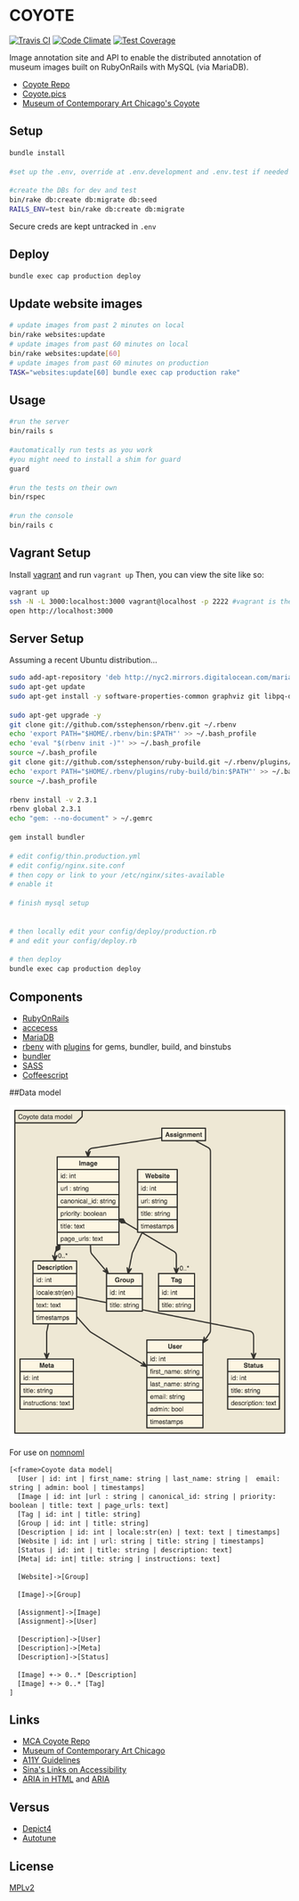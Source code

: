 COYOTE
====

[![Travis CI](https://travis-ci.org/coyote-team/coyote.svg?branch=master)](https://travis-ci.org/coyote-team/coyote)
[![Code Climate](https://codeclimate.com/github/coyote-team/coyote/badges/gpa.svg)](https://codeclimate.com/github/coyote-team/coyote)
[![Test Coverage](https://codeclimate.com/github/coyote-team/coyote/badges/coverage.svg)](https://codeclimate.com/github/coyote-team/coyote/coverage)


Image annotation site and API to enable the distributed annotation of museum images built on RubyOnRails with MySQL (via MariaDB). 

- [Coyote Repo](http://github.com/coyote-team/coyote)
- [Coyote.pics](https://coyote.pics/)
- [Museum of Contemporary Art Chicago's Coyote](http://coyote.mcachicago.org)

## Setup

```bash
bundle install

#set up the .env, override at .env.development and .env.test if needed

#create the DBs for dev and test
bin/rake db:create db:migrate db:seed
RAILS_ENV=test bin/rake db:create db:migrate
```

Secure creds are kept untracked in `.env`

## Deploy

```bash
bundle exec cap production deploy
```
## Update website images

```bash
# update images from past 2 minutes on local
bin/rake websites:update
# update images from past 60 minutes on local
bin/rake websites:update[60]
# update images from past 60 minutes on production
TASK="websites:update[60] bundle exec cap production rake"

```

## Usage 

```bash
#run the server
bin/rails s

#automatically run tests as you work
#you might need to install a shim for guard
guard

#run the tests on their own
bin/rspec

#run the console
bin/rails c
```

## Vagrant Setup

Install [vagrant](https://www.vagrantup.com/downloads.html) and run `vagrant up`  Then, you can view the site like so:

```bash
vagrant up
ssh -N -L 3000:localhost:3000 vagrant@localhost -p 2222 #vagrant is the password
open http://localhost:3000
```

## Server Setup

Assuming a recent Ubuntu distribution...

```bash
sudo add-apt-repository 'deb http://nyc2.mirrors.digitalocean.com/mariadb/repo/10.0/ubuntu trusty main'
sudo apt-get update
sudo apt-get install -y software-properties-common graphviz git libpq-dev gawk build-essential libreadline6-dev zlib1g-dev libssl-dev libyaml-dev autoconf libgdbm-dev libncurses5-dev automake libtool bison pkg-config libffi-dev mariadb-server libmariadbclient-dev git make gcc  zlib1g-dev  libssl-dev libreadline6-dev libxml2-dev libsqlite3-dev nginx openssl libreadline6 libreadline6-dev curl git-core zlib1g libyaml-dev libsqlite3-dev sqlite3 libxml2-dev libxslt-dev autoconf libc6-dev libgdbm-dev ncurses-dev automake libtool pkg-config libffi-dev libv8-dev  imagemagick libmagickwand-dev fail2ban ruby-mysql 

sudo apt-get upgrade -y
git clone git://github.com/sstephenson/rbenv.git ~/.rbenv
echo 'export PATH="$HOME/.rbenv/bin:$PATH"' >> ~/.bash_profile
echo 'eval "$(rbenv init -)"' >> ~/.bash_profile
source ~/.bash_profile
git clone git://github.com/sstephenson/ruby-build.git ~/.rbenv/plugins/ruby-build
echo 'export PATH="$HOME/.rbenv/plugins/ruby-build/bin:$PATH"' >> ~/.bash_profile
source ~/.bash_profile

rbenv install -v 2.3.1
rbenv global 2.3.1
echo "gem: --no-document" > ~/.gemrc

gem install bundler

# edit config/thin.production.yml
# edit config/nginx.site.conf 
# then copy or link to your /etc/nginx/sites-available
# enable it

# finish mysql setup


# then locally edit your config/deploy/production.rb
# and edit your config/deploy.rb

# then deploy
bundle exec cap production deploy
```

## Components

- [RubyOnRails](http://rubyonrails.org/)
- [accecess](http://lukyvj.github.io/accecss/)
- [MariaDB](https://mariadb.org/) 
- [rbenv](http://rbenv.org/) with [plugins](https://github.com/sstephenson/rbenv/wiki/Plugins) for gems, bundler, build, and binstubs
- [bundler](http://bundler.io/)
- [SASS](http://sass-lang.com/)
- [Coffeescript](http://coffeescript.org/)

##Data model

![Data model](datamodel.png)

For use on [nomnoml](http://www.nomnoml.com/)

```
[<frame>Coyote data model|
  [User | id: int | first_name: string | last_name: string |  email: string | admin: bool | timestamps]
  [Image | id: int |url : string | canonical_id: string | priority: boolean | title: text | page_urls: text]
  [Tag | id: int | title: string]
  [Group | id: int | title: string]
  [Description | id: int | locale:str(en) | text: text | timestamps]
  [Website | id: int | url: string | title: string | timestamps]
  [Status | id: int | title: string | description: text]
  [Meta| id: int| title: string | instructions: text]

  [Website]->[Group]

  [Image]->[Group]

  [Assignment]->[Image]
  [Assignment]->[User]

  [Description]->[User]
  [Description]->[Meta]
  [Description]->[Status]

  [Image] +-> 0..* [Description]
  [Image] +-> 0..* [Tag]
]
```

 
## Links

- [MCA Coyote Repo](https://github.com/mcachicago/coyote)
- [Museum of Contemporary Art Chicago](http://www2.mcachicago.org/) 
- [A11Y Guidelines](http://a11yproject.com/)
- [Sina's Links on Accessibility](http://www.sinabahram.com/resources.php)
- [ARIA in HTML](http://rawgit.com/w3c/aria-in-html/master/index.html) and [ARIA](http://www.w3.org/TR/wai-aria/states_and_properties#global_states)

## Versus
- [Depict4](http://depictfor.us/)
- [Autotune](https://github.com/voxmedia/autotune/)

## License
[MPLv2](http://choosealicense.com/licenses/mpl-2.0/#)
